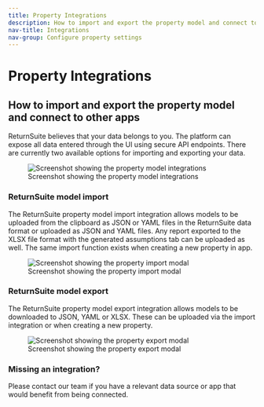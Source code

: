```yaml
---
title: Property Integrations
description: How to import and export the property model and connect to other apps
nav-title: Integrations
nav-group: Configure property settings
---
```


# Property Integrations

## How to import and export the property model and connect to other apps

ReturnSuite believes that your data belongs to you. The platform can expose all
data entered through the UI using secure API endpoints. There are currently two
available options for importing and exporting your data.

<figure>
  <div class="flex place-items-center justify-center p-6 bg-gray-100 rounded-md max-w-prose border border-gray-200">
    <img src="/img/docs/property-settings-integrations.png" alt="Screenshot showing the property model integrations">
  </div>
  <figcaption>Screenshot showing the property model integrations</figcaption>
</figure>


### ReturnSuite model import

The ReturnSuite property model import integration allows models to be uploaded
from the clipboard as JSON or YAML files in the ReturnSuite data format or
uploaded as JSON and YAML files. Any report exported to the XLSX file format
with the generated assumptions tab can be uploaded as well. The same import
function exists when creating a new property in app.

<figure>
  <div class="flex place-items-center justify-center p-6 bg-gray-100 rounded-md max-w-prose border border-gray-200">
    <img src="/img/docs/property-settings-import-modal.png" alt="Screenshot showing the property import modal">
  </div>
  <figcaption>Screenshot showing the property import modal</figcaption>
</figure>


### ReturnSuite model export

The ReturnSuite property model export integration allows models to be downloaded
to JSON, YAML or XLSX. These can be uploaded via the import integration or when
creating a new property.

<figure>
  <div class="flex place-items-center justify-center p-6 bg-gray-100 rounded-md max-w-prose border border-gray-200">
    <img src="/img/docs/property-settings-import-modal.png" alt="Screenshot showing the property export modal">
  </div>
  <figcaption>Screenshot showing the property export modal</figcaption>
</figure>


### Missing an integration?

Please contact our team if you have a relevant data source or app that would
benefit from being connected.
